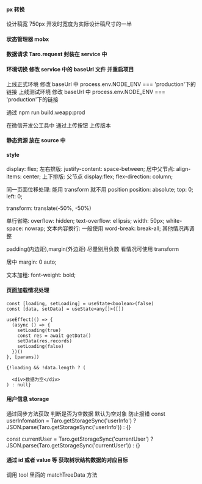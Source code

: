 #### px 转换

设计稿宽 750px 开发时宽度为实际设计稿尺寸的一半

#### 状态管理器 mobx

#### 数据请求 Taro.request 封装在 service 中

#### 环境切换 修改 service 中的 baseUrl 文件 并重启项目

上线正式环境
修改 baseUrl 中 process.env.NODE_ENV === 'production'下的链接
上线测试环境
修改 baseUrl 中 process.env.NODE_ENV === 'production'下的链接

通过 npm run build:weapp:prod

在微信开发公工具中 通过上传按钮 上传版本

#### 静态资源 放在 source 中

#### style

display: flex;
左右排版: justify-content: space-between; 居中父节点: align-items: center;
上下排版: 父节点 display:flex; flex-direction: column;

同一页面位移处理: 能用 transform 就不用 position
position: absolute; top: 0; left: 0;

transform: translate(-50%, -50%)

单行省略:
overflow: hidden;
text-overflow: ellipsis;
width: 50px;
white-space: nowrap;
文本内容换行: 一般使用 word-break: break-all; 其他情况再调整

padding(内边距),margin(外边距) 尽量别用负数 看情况可使用 transform

居中 margin: 0 auto;

文本加粗: font-weight: bold;

#### 页面加载情况处理

```
const [loading, setLoading] = useState<boolean>(false)
const [data, setData] = useState<any[]>([])

useEffect(() => {
  (async () => {
    setLoading(true)
    const res = await getData()
    setData(res.records)
    setLoading(false)
  })()
}, [params])

{!loading && !data.length ? (

  <div>数据为空</div>
) : null}
```

#### 用户信息 storage

通过同步方法获取 判断是否为空数据 默认为空对象 防止报错
const userInfomation = Taro.getStorageSync('userInfo')
? JSON.parse(Taro.getStorageSync('userInfo'))
: {}

const currentUser = Taro.getStorageSync('currentUser')
? JSON.parse(Taro.getStorageSync('currentUser'))
: {}

#### 通过 id 或者 value 等 获取树状结构数据的对应目标

调用 tool 里面的 matchTreeData 方法
